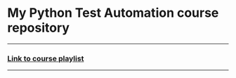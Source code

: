 # My Python Test Automation course repository

---

### [Link to course playlist](https://www.youtube.com/playlist?list=PL8jIzbooWPdXN6thJ_bGnd9uZjby07DPC)

---

